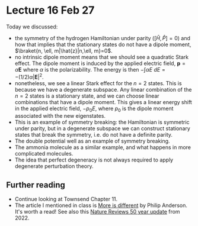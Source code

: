 # Lecture 16 Feb 27

Today we discussed:

- the symmetry of the hydrogen Hamiltonian under parity ($[\hat{H},\hat{P}]=0$) and how that implies that the stationary states do not have a dipole moment, $\braket{n, \ell, m|\hat{z}|n,\ell, m}=0$.
- no intrinsic dipole moment means that we should see a quadratic Stark effect. The dipole moment is induced by the applied electric field, $\mathbf{p} = \alpha \mathbf{E}$ where $\alpha$ is the polarizability. The energy is then $-\int \alpha E \ dE = -(1/2)\alpha |\mathbf{E}|^2$. 
- nonetheless, we see a linear Stark effect for the $n=2$ states. This is because we have a degenerate subspace. Any linear combination of the $n=2$ states is a stationary state, and we can choose linear combinations that have a dipole moment. This gives a linear energy shift in the applied electric field, $-p_0 E$, where $p_0$ is the dipole moment associated with the new eigenstates. 
- This is an example of symmetry breaking: the Hamiltonian is symmetric under parity, but in a degenerate subspace we can construct stationary states that break the symmetry, i.e. do not have a definite parity.
- The double potential well as an example of symmetry breaking. 
- The ammonia molecule as a similar example, and what happens in more complicated molecules.
- The idea that perfect degeneracy is not always required to apply degenerate perturbation theory.


## Further reading

- Continue looking at Townsend Chapter 11.
- The article I mentioned in class is [More is different](https://www.science.org/doi/10.1126/science.177.4047.393) by Philip Anderson. It's worth a read! See also this [Nature Reviews 50 year update](https://www.nature.com/articles/s42254-022-00483-x) from 2022.


